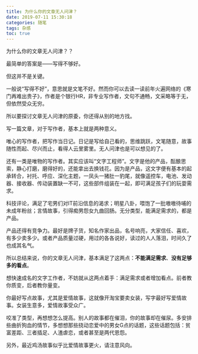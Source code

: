 ```yaml
---
title: 为什么你的文章无人问津？
date: 2019-07-11 15:30:18
categories: 随笔
tags: 杂感
toc: true
---
```

为什么你的文章无人问津？？

最简单的答案是——写得不够好。

但这并不是关键。

一般说“写得不好”，意思就是文笔不好。然而你可以去读一读前年火遍网络的《寒门再难出贵子》，作者是个银行HR，非专业写作者，文句不通畅，文采略等于无，但依然受众无穷。

所以要探讨文章无人问津的原委，你还得从别的地方找。

写一篇文章，对于写作者，基本上就是两种意义。

唯心的写作者，把写作当日记。日记是写给自己看的，思维跳跃，文笔随意，故事随性而起、尽兴而止，看得人云里雾里。无人问津也是可以想见的了。

还有一类是唯物的写作者。其实应该叫“文字工程师”。文字是他的产品，酝酿思索，静心打磨，磨得好的，还能拿出去换钱花。因为是产品，这文字便有基本的起承转合，衬托、呼应、深化主题，一凤头一猪肚一豹尾，就像遥控车，电池、发动器、接收器、传动装置缺一不可，这些部件组装在一起，即可满足孩子们的玩耍需求。

科技评论，满足了宅男们对IT前沿信息的渴求；明星八卦，喂饱了一批嗷嗷待哺的未成年粉丝；言情故事，引得痴男怨女九曲回肠。无分类型，能满足需求的，都是产品。

产品还得有竞争力。最好是牌子货，知名作家出品，名号响亮，大家信任、喜欢，有多少卖多少。或者产品质量过硬，用过的各各说好，读过的人人落泪，时间久了也成其名气。

所以总结来说，你的文章无人问津，基本满足了这两点：**不能满足需求**、**没有足够多的看点**。

想快速成名的文字工作者，不妨就从这两点着手：满足需求或者增加看点。前者教你质变，后者教你量变。

你最好写点故事，尤其是爱情故事，这就像开淘宝要卖女装，写字最好写爱情故事。女装生意多，爱情故事受众广。

咬准了类型，再想想怎么提高。别人的故事都在催泪，你的故事却在催尿。多安排些曲折狗血的情节，多想想那些挠动恋爱中的男女G点的话题，这些话题包括：贫富差距、三者插足、人渣虐恋，或者甚至是两代恩怨。

另外，最近鸡汤故事似乎比爱情故事更火，请注意风向。
